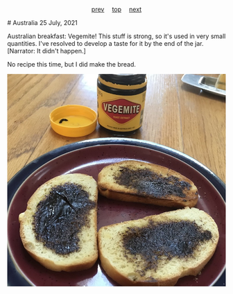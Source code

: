 <span><p align=center>
[prev](armenia.md)&emsp;
[top](../index.md)&emsp;
[next](austria.md)
</p></span>
# Australia
25 July, 2021


Australian breakfast: Vegemite! This stuff is strong, so it's used in
very small quantities. I've resolved to develop a taste for it by the
end of the jar. [Narrator: It didn't happen.]

No recipe this time, but I did make the bread.

![Toast on a plate, smeared with vegemite](images/australia.jpeg)